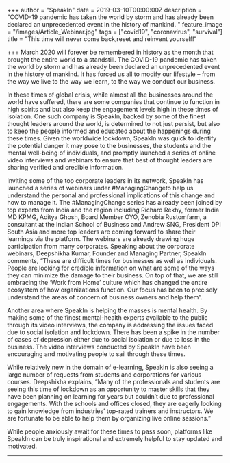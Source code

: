 +++
author = "SpeakIn"
date = 2019-03-10T00:00:00Z
description = "COVID-19 pandemic has taken the world by storm and has already been declared an unprecedented event in the history of mankind. "
feature_image = "/images/Article_Webinar.jpg"
tags = ["covid19", "coronavirus", "survival"]
title = "This time will never come back,reset and reinvent yourself!"

+++
March 2020 will forever be remembered in history as the month that brought the entire world to a standstill. The COVID-19 pandemic has taken the world by storm and has already been declared an unprecedented event in the history of mankind. It has forced us all to modify our lifestyle – from the way we live to the way we learn, to the way we conduct our business. <!--more-->

In these times of global crisis, while almost all the businesses around the world have suffered, there are some companies that continue to function in high spirits and but also keep the engagement levels high in these times of isolation. One such company is SpeakIn, backed by some of the finest thought leaders around the world, is determined to not just persist, but also to keep the people informed and educated about the happenings during these times. Given the worldwide lockdown, SpeakIn was quick to identify the potential danger it may pose to the businesses, the students and the mental well-being of individuals, and promptly launched a series of online video interviews and webinars to ensure that best of thought leaders are sharing verified and credible information.

Inviting some of the top corporate leaders in its network, SpeakIn has launched a series of webinars under #ManagingChangeto help us understand the personal and professional implications of this change and how to manage it. The #ManagingChange series has already been joined by top experts from India and the region including Richard Rekhy, former India MD KPMG, Aditya Ghosh, Board Member OYO, Zenobia Rustomfarm, a consultant at the Indian School of Business and Andrew SNG, President DPI South Asia and more top leaders are coming forward to share their learnings via the platform. The webinars are already drawing huge participation from many corporates. Speaking about the corporate webinars, Deepshikha Kumar, Founder and Managing Partner, SpeakIn comments, “These are difficult times for businesses as well as individuals. People are looking for credible information on what are some of the ways they can minimize the damage to their business. On top of that, we are still embracing the ‘Work from Home’ culture which has changed the entire ecosystem of how organizations function. Our focus has been to precisely understand the areas of concern of business owners and help them”.

Another area where SpeakIn is helping the masses is mental health. By making some of the finest mental-health experts available to the public through its video interviews, the company is addressing the issues faced due to social isolation and lockdown. There has been a spike in the number of cases of depression either due to social isolation or due to loss in the business. The video interviews conducted by SpeakIn have been encouraging and motivating people to sail through these times.

While relatively new in the domain of e-learning, SpeakIn is also seeing a large number of requests from students and corporations for various courses. Deepshikha explains, “Many of the professionals and students are seeing this time of lockdown as an opportunity to master skills that they have been planning on learning for years but couldn’t due to professional engagements. With the schools and offices closed, they are eagerly looking to gain knowledge from industries’ top-rated trainers and instructors. We are fortunate to be able to help them by organizing live online sessions.”

While people anxiously await for these times to pass soon, platforms like SpeakIn can be truly inspirational and extremely helpful to stay updated and motivated.

***